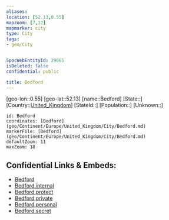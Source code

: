 ```yaml
---
aliases: 
location: [52.13,0.55]
mapzoom: [7,12] 
mapmarker: city 
type: City
tags:
- geo/City


SpocWebEntityId: 29065
isDeleted: false
confidential: public

title: Bedford
---
```

[geo-lon::0.55]
[geo-lat::52.13]
[name::Bedford]
[State::]
[Country::[United_Kingdom](geo/Continent/Europe/United_Kingdom.md)]
[StateId::]
[Population::]
[Unknown::]


```leaflet
id: Bedford
coordinates: [Bedford](geo/Continent/Europe/United_Kingdom/City/Bedford.md)
markerFile: [Bedford](geo/Continent/Europe/United_Kingdom/City/Bedford.md)
defaultZoom: 11 
maxZoom: 18
```


## Confidential Links & Embeds: 
- [Bedford](../../../../../../_public/geo/Continent/Europe/United_Kingdom/City/Bedford.md) 
- [Bedford.internal](../../../../../../_internal/geo/Continent/Europe/United_Kingdom/City/Bedford.internal.md) 
- [Bedford.protect](../../../../../../_protect/geo/Continent/Europe/United_Kingdom/City/Bedford.protect.md) 
- [Bedford.private](../../../../../../_private/geo/Continent/Europe/United_Kingdom/City/Bedford.private.md) 
- [Bedford.personal](../../../../../../_personal/geo/Continent/Europe/United_Kingdom/City/Bedford.personal.md) 
- [Bedford.secret](../../../../../../_secret/geo/Continent/Europe/United_Kingdom/City/Bedford.secret.md) 
